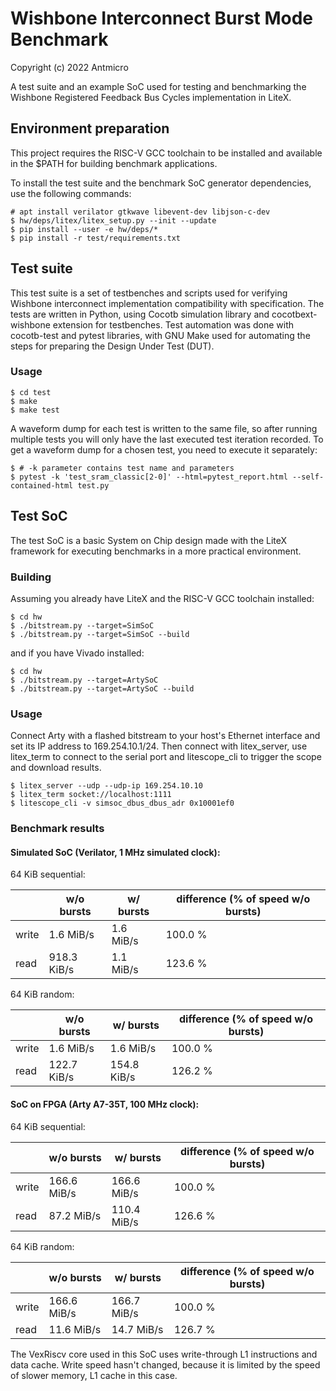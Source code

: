 # Wishbone Interconnect Burst Mode Benchmark

Copyright (c) 2022 Antmicro

A test suite and an example SoC used for testing and benchmarking the Wishbone Registered Feedback Bus Cycles implementation in LiteX.

## Environment preparation

This project requires the RISC-V GCC toolchain to be installed and available in the $PATH for building benchmark applications.

To install the test suite and the benchmark SoC generator dependencies, use the following commands:
```
# apt install verilator gtkwave libevent-dev libjson-c-dev
$ hw/deps/litex/litex_setup.py --init --update
$ pip install --user -e hw/deps/*
$ pip install -r test/requirements.txt
```

## Test suite

This test suite is a set of testbenches and scripts used for verifying Wishbone interconnect implementation compatibility with specification.
The tests are written in Python, using Cocotb simulation library and cocotbext-wishbone extension for testbenches.
Test automation was done with cocotb-test and pytest libraries, with GNU Make used for automating the steps for preparing the Design Under Test (DUT).

### Usage

```
$ cd test
$ make
$ make test
```

A waveform dump for each test is written to the same file, so after running multiple tests you will only have the last executed test iteration recorded.
To get a waveform dump for a chosen test, you need to execute it separately:
```
$ # -k parameter contains test name and parameters
$ pytest -k 'test_sram_classic[2-0]' --html=pytest_report.html --self-contained-html test.py
```

## Test SoC

The test SoC is a basic System on Chip design made with the LiteX framework for executing benchmarks in a more practical environment.

### Building

Assuming you already have LiteX and the RISC-V GCC toolchain installed:
```
$ cd hw
$ ./bitstream.py --target=SimSoC
$ ./bitstream.py --target=SimSoC --build
```
and if you have Vivado installed:
```
$ cd hw
$ ./bitstream.py --target=ArtySoC
$ ./bitstream.py --target=ArtySoC --build
```

### Usage

Connect Arty with a flashed bitstream to your host's Ethernet interface and set its IP address to 169.254.10.1/24.
Then connect with litex_server, use litex_term to connect to the serial port and litescope_cli to trigger the scope and download results.

```
$ litex_server --udp --udp-ip 169.254.10.10
$ litex_term socket://localhost:1111
$ litescope_cli -v simsoc_dbus_dbus_adr 0x10001ef0
```

### Benchmark results

#### Simulated SoC (Verilator, 1 MHz simulated clock):

64 KiB sequential:

|       | w/o bursts  | w/ bursts | difference (% of speed w/o bursts) |
|-------|-------------|-----------|------------------------------------|
| write |   1.6 MiB/s | 1.6 MiB/s | 100.0 %                            |
|  read | 918.3 KiB/s | 1.1 MiB/s | 123.6 %                            |


64 KiB random:

|       | w/o bursts  | w/ bursts   | difference (% of speed w/o bursts) |
|-------|-------------|-------------|------------------------------------|
| write |   1.6 MiB/s |   1.6 MiB/s | 100.0 %                            |
|  read | 122.7 KiB/s | 154.8 KiB/s | 126.2 %                            |


#### SoC on FPGA (Arty A7-35T, 100 MHz clock):

64 KiB sequential:

|       | w/o bursts  | w/ bursts   | difference (% of speed w/o bursts) |
|-------|-------------|-------------|------------------------------------|
| write | 166.6 MiB/s | 166.6 MiB/s | 100.0 %                            |
|  read |  87.2 MiB/s | 110.4 MiB/s | 126.6 %                            |


64 KiB random:

|       | w/o bursts  | w/ bursts   | difference (% of speed w/o bursts) |
|-------|-------------|-------------|------------------------------------|
| write | 166.6 MiB/s | 166.7 MiB/s | 100.0 %                            |
|  read |  11.6 MiB/s |  14.7 MiB/s | 126.7 %                            |

The VexRiscv core used in this SoC uses write-through L1 instructions and data cache.
Write speed hasn't changed, because it is limited by the speed of slower memory, 
L1 cache in this case.
